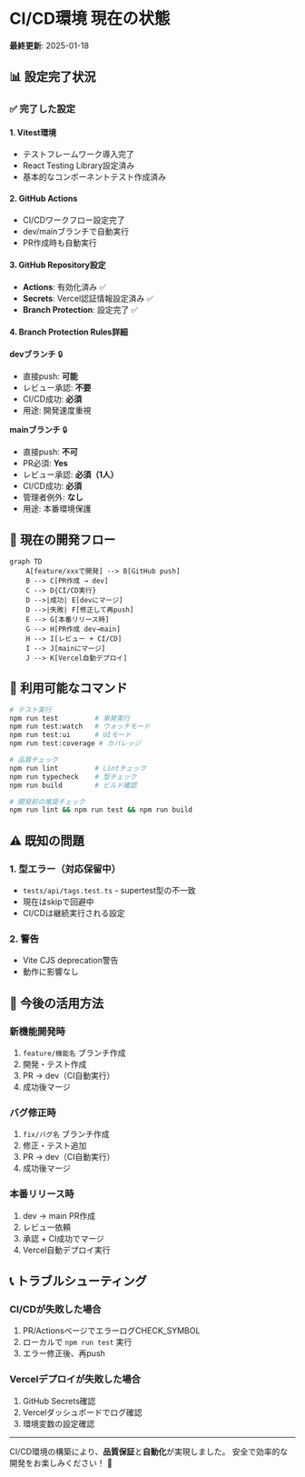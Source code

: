 # CI/CD環境 現在の状態

**最終更新**: 2025-01-18

## 📊 設定完了状況

### ✅ 完了した設定

#### 1. Vitest環境
- テストフレームワーク導入完了
- React Testing Library設定済み
- 基本的なコンポーネントテスト作成済み

#### 2. GitHub Actions
- CI/CDワークフロー設定完了
- dev/mainブランチで自動実行
- PR作成時も自動実行

#### 3. GitHub Repository設定
- **Actions**: 有効化済み ✅
- **Secrets**: Vercel認証情報設定済み ✅
- **Branch Protection**: 設定完了 ✅

#### 4. Branch Protection Rules詳細

**devブランチ** 🔒
- 直接push: **可能**
- レビュー承認: **不要**
- CI/CD成功: **必須**
- 用途: 開発速度重視

**mainブランチ** 🔒
- 直接push: **不可**
- PR必須: **Yes**
- レビュー承認: **必須（1人）**
- CI/CD成功: **必須**
- 管理者例外: **なし**
- 用途: 本番環境保護

## 🔄 現在の開発フロー

```mermaid
graph TD
    A[feature/xxxで開発] --> B[GitHub push]
    B --> C[PR作成 → dev]
    C --> D{CI/CD実行}
    D -->|成功| E[devにマージ]
    D -->|失敗| F[修正して再push]
    E --> G[本番リリース時]
    G --> H[PR作成 dev→main]
    H --> I[レビュー + CI/CD]
    I --> J[mainにマージ]
    J --> K[Vercel自動デプロイ]
```

## 📝 利用可能なコマンド

```bash
# テスト実行
npm run test         # 単発実行
npm run test:watch   # ウォッチモード
npm run test:ui      # UIモード
npm run test:coverage # カバレッジ

# 品質チェック
npm run lint         # Lintチェック
npm run typecheck    # 型チェック
npm run build        # ビルド確認

# 開発前の推奨チェック
npm run lint && npm run test && npm run build
```

## ⚠️ 既知の問題

### 1. 型エラー（対応保留中）
- `tests/api/tags.test.ts` - supertest型の不一致
- 現在はskipで回避中
- CI/CDは継続実行される設定

### 2. 警告
- Vite CJS deprecation警告
- 動作に影響なし

## 🚀 今後の活用方法

### 新機能開発時
1. `feature/機能名` ブランチ作成
2. 開発・テスト作成
3. PR → dev（CI自動実行）
4. 成功後マージ

### バグ修正時
1. `fix/バグ名` ブランチ作成
2. 修正・テスト追加
3. PR → dev（CI自動実行）
4. 成功後マージ

### 本番リリース時
1. dev → main PR作成
2. レビュー依頼
3. 承認 + CI成功でマージ
4. Vercel自動デプロイ実行

## 📞 トラブルシューティング

### CI/CDが失敗した場合
1. PR/ActionsページでエラーログCHECK_SYMBOL
2. ローカルで `npm run test` 実行
3. エラー修正後、再push

### Vercelデプロイが失敗した場合
1. GitHub Secrets確認
2. Vercelダッシュボードでログ確認
3. 環境変数の設定確認

---

CI/CD環境の構築により、**品質保証**と**自動化**が実現しました。
安全で効率的な開発をお楽しみください！ 🎉